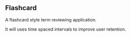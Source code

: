 ## Flashcard
A flashcard style term reviewing application.  

It will uses time spaced intervals to improve user retention.
